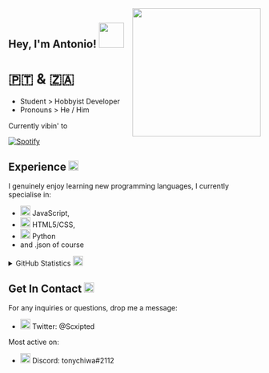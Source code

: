 <a href="https://api.daily.dev/get?r=Scxipted" target="_blank">
    <img
      width="256"
      align="right"
      src="https://api.daily.dev/devcards/b8632a518c1143cfa11f02c6062804de.png?r=008"
    />
</a>

## Hey, I'm Antonio! <img height="50" width="50" src="https://blog.joypixels.com/content/images/2019/06/waving_hand_sign_1024.gif" />
# 🇵🇹 & 🇿🇦

- Student > Hobbyist Developer
- Pronouns > He / Him
 
Currently vibin' to <img height="15" width="15" src="https://emoji.gg/assets/emoji/SpotifyLogo.png" /> 
 
[![Spotify](https://scxipted.vercel.app/api/spotify)](https://open.spotify.com/user/scxipted)
 
## Experience <img height="20" width="20" src="https://emoji.gg/assets/emoji/1169_ablobwobwork.gif" />
 
I genuinely enjoy learning new programming languages, I currently specialise in:
 
- <img height="20" width="20" src="https://cdn.jsdelivr.net/npm/simple-icons@v4/icons/javascript.svg" /> JavaScript,
- <img height="20" width="20" src="https://cdn.jsdelivr.net/npm/simple-icons@v4/icons/html5.svg" /> HTML5/CSS,
- <img height="20" width="20" src="https://cdn.jsdelivr.net/npm/simple-icons@v4/icons/python.svg" /> Python
- and .json of course
 
 <details>
 <summary>
  GitHub Statistics <img height="20" width="20" src="https://emoji.gg/assets/emoji/7130_kscrown.gif" />
 </summary>

[![Top Programming Languages](https://github-readme-stats.vercel.app/api/top-langs/?username=anuraghazra&layout=compact)](https://github.com/Scxipted)
---
[![Github Statistics](https://github-readme-stats.vercel.app/api?username=Scxipted)](https://github.com/Scxipted)
</details>

## Get In Contact <img height="20" width="20" src="https://emoji.gg/assets/emoji/8200_happytalkingonthephone.png" /> 
 
For any inquiries or questions, drop me a message:
 
- <img height="20" width="20" src="https://emoji.gg/assets/emoji/9463_twitter_squircle_icon.png" /> Twitter: @Scxipted

Most active on:

- <img height="20" width="20" src="https://emoji.gg/assets/emoji/2232_Cowboy132.gif" />   Discord: tonychiwa#2112
